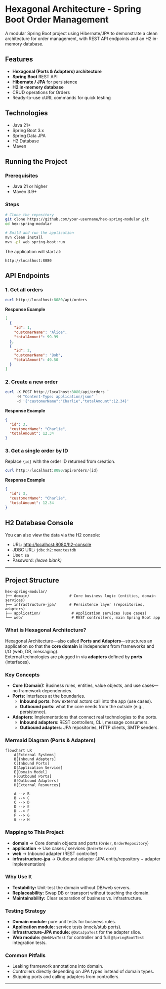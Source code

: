 # Hexagonal Architecture - Spring Boot Order Management

A modular Spring Boot project using Hibernate/JPA to demonstrate a clean architecture for order management, with REST API endpoints and an H2 in-memory database.

## Features

- **Hexagonal (Ports & Adapters) architecture**
- **Spring Boot** REST API
- **Hibernate / JPA** for persistence
- **H2 in-memory database**
- CRUD operations for Orders
- Ready-to-use cURL commands for quick testing

## Technologies

- Java 21+
- Spring Boot 3.x
- Spring Data JPA
- H2 Database
- Maven

## Running the Project

### Prerequisites

- Java 21 or higher
- Maven 3.9+

### Steps

```bash
# Clone the repository
git clone https://github.com/your-username/hex-spring-modular.git
cd hex-spring-modular

# Build and run the application
mvn clean install
mvn -pl web spring-boot:run
```

The application will start at:  

```
http://localhost:8080
```

## API Endpoints

### 1. Get all orders

```powershell
curl http://localhost:8080/api/orders
```

**Response Example**

```json
[
  {
    "id": 1,
    "customerName": "Alice",
    "totalAmount": 99.99
  },
  {
    "id": 2,
    "customerName": "Bob",
    "totalAmount": 49.50
  }
]
```

### 2. Create a new order

```powershell
curl -X POST http://localhost:8080/api/orders `
     -H "Content-Type: application/json" `
     -d '{"customerName":"Charlie","totalAmount":12.34}'
```

**Response Example**

```json
{
  "id": 3,
  "customerName": "Charlie",
  "totalAmount": 12.34
}
```

### 3. Get a single order by ID

Replace `{id}` with the order ID returned from creation.

```powershell
curl http://localhost:8080/api/orders/{id}
```

**Response Example**

```json
{
  "id": 3,
  "customerName": "Charlie",
  "totalAmount": 12.34
}
```

## H2 Database Console

You can also view the data via the H2 console:

- URL: [http://localhost:8080/h2-console](http://localhost:8080/h2-console)
- JDBC URL: `jdbc:h2:mem:testdb`
- User: `sa`
- Password: *(leave blank)*

---

## Project Structure

```
hex-spring-modular/
├── domain/                  # Core business logic (entities, domain services)
├── infrastructure-jpa/      # Persistence layer (repositories, adapters)
├── application/              # Application services (use cases)
└── web/                      # REST controllers, main Spring Boot app
```

### What is Hexagonal Architecture?

Hexagonal Architecture—also called **Ports and Adapters**—structures an application so that the **core domain** is independent from frameworks and I/O (web, DB, messaging).  
External technologies are plugged in via **adapters** defined by **ports** (interfaces).

### Key Concepts

- **Core (Domain):** Business rules, entities, value objects, and use cases—no framework dependencies.  
- **Ports:** Interfaces at the boundaries.  
  - **Inbound ports**: how external actors call into the app (use cases).  
  - **Outbound ports**: what the core needs from the outside (e.g., persistence).  
- **Adapters:** Implementations that connect real technologies to the ports.  
  - **Inbound adapters**: REST controllers, CLI, message consumers.  
  - **Outbound adapters**: JPA repositories, HTTP clients, SMTP senders.

### Mermaid Diagram (Ports & Adapters)

```mermaid
flowchart LR
    A[External Systems]
    B[Inbound Adapters]
    C[Inbound Ports]
    D[Application Service]
    E[Domain Model]
    F[Outbound Ports]
    G[Outbound Adapters]
    H[External Resources]

    A --> B
    B --> C
    C --> D
    D --> E
    D --> F
    F --> G
    G --> H
```

### Mapping to This Project

- **domain** → Core domain objects and ports (`Order`, `OrderRepository`)  
- **application** → Use cases / services (`OrderService`)  
- **web** → Inbound adapter (REST controller)  
- **infrastructure-jpa** → Outbound adapter (JPA entity/repository + adapter implementation)

### Why Use It

- **Testability:** Unit-test the domain without DB/web servers.  
- **Replaceability:** Swap DB or transport without touching the domain.  
- **Maintainability:** Clear separation of business vs. infrastructure.

### Testing Strategy

- **Domain module:** pure unit tests for business rules.  
- **Application module:** service tests (mock/stub ports).  
- **Infrastructure-JPA module:** `@DataJpaTest` for the adapter slice.  
- **Web module:** `@WebMvcTest` for controller and full `@SpringBootTest` integration tests.

### Common Pitfalls

- Leaking framework annotations into domain.  
- Controllers directly depending on JPA types instead of domain types.  
- Skipping ports and calling adapters from controllers.

---
